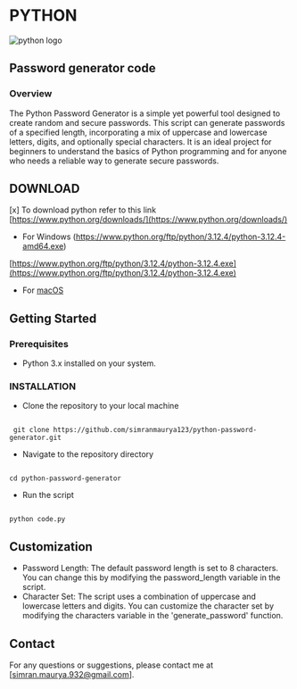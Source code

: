 # PYTHON
![python logo](https://hackernoon.imgix.net/images/VyvcKdbWHbTaN3QzRCQQS7pXASq1-303c31j4.jpeg)
## Password generator code
### Overview
The Python Password Generator is a simple yet powerful tool designed to create random and secure passwords. This script can generate passwords of a specified length, incorporating a mix of uppercase and lowercase letters, digits, and optionally special characters. It is an ideal project for beginners to understand the basics of Python programming and for anyone who needs a reliable way to generate secure passwords.


## DOWNLOAD

 [x] To download python refer to this link [https://www.python.org/downloads/](https://www.python.org/downloads/)

- For Windows (https://www.python.org/ftp/python/3.12.4/python-3.12.4-amd64.exe)
  
[https://www.python.org/ftp/python/3.12.4/python-3.12.4.exe](https://www.python.org/ftp/python/3.12.4/python-3.12.4.exe)
- For [macOS](https://www.python.org/ftp/python/3.12.4/python-3.12.4-macos11.pkghttps://www.python.org/ftp/python/3.12.4/python-3.12.4-macos11.pkg)


## Getting Started
### Prerequisites
- Python 3.x installed on your system.

### INSTALLATION
- Clone the repository to your local machine
```

 git clone https://github.com/simranmaurya123/python-password-generator.git

```

- Navigate to the repository directory
```

cd python-password-generator

```

- Run the script

```

python code.py

```

## Customization
- Password Length: The default password length is set to 8 characters. You can change this by modifying the password_length variable in the script.
- Character Set: The script uses a combination of uppercase and lowercase letters and digits. You can customize the character set by modifying the characters variable in the 'generate_password' function.

## Contact
For any questions or suggestions, please contact me at [simran.maurya.932@gmail.com].
